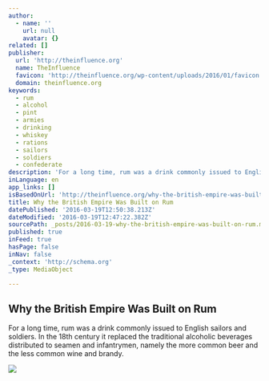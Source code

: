 ```yaml
---
author:
  - name: ''
    url: null
    avatar: {}
related: []
publisher:
  url: 'http://theinfluence.org'
  name: TheInfluence
  favicon: 'http://theinfluence.org/wp-content/uploads/2016/01/favicon.png'
  domain: theinfluence.org
keywords:
  - rum
  - alcohol
  - pint
  - armies
  - drinking
  - whiskey
  - rations
  - sailors
  - soldiers
  - confederate
description: 'For a long time, rum was a drink commonly issued to English sailors and soldiers. In the 18th century it replaced the traditional alcoholic beverages distributed to seamen and infantrymen, namely the more common beer and the less common wine and brandy.'
inLanguage: en
app_links: []
isBasedOnUrl: 'http://theinfluence.org/why-the-british-empire-was-built-on-rum/'
title: Why the British Empire Was Built on Rum
datePublished: '2016-03-19T12:50:38.213Z'
dateModified: '2016-03-19T12:47:22.382Z'
sourcePath: _posts/2016-03-19-why-the-british-empire-was-built-on-rum.md
published: true
inFeed: true
hasPage: false
inNav: false
_context: 'http://schema.org'
_type: MediaObject

---
```

<article style=""><h1>Why the British Empire Was Built on Rum</h1><p>For a long time, rum was a drink commonly issued to English sailors and soldiers. In the 18th century it replaced the traditional alcoholic beverages distributed to seamen and infantrymen, namely the more common beer and the less common wine and brandy.</p><img src="http://theinfluence.org/wp-content/uploads/2016/03/british-empire.jpg" /></article>